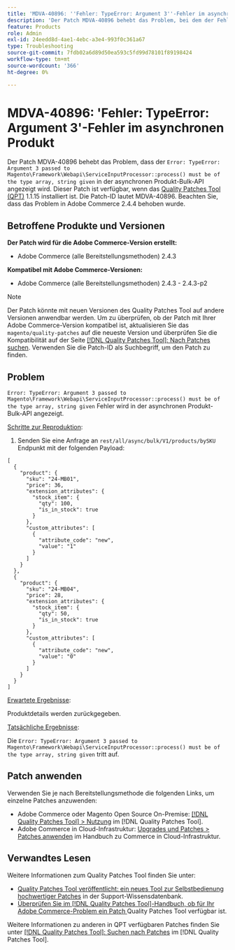 ```yaml
---
title: 'MDVA-40896: ''Fehler: TypeError: Argument 3''-Fehler im asynchronen Produkt'
description: 'Der Patch MDVA-40896 behebt das Problem, bei dem der Fehler „Error: TypeError: Argument 3, das an MagentoFrameworkWebapiServiceInputProcessor::process() übergeben wird, vom Typ Array, Zeichenfolge sein muss“ in der asynchronen Produkt-Bulk-API angezeigt wird. Dieser Patch ist verfügbar, wenn das [Quality Patches Tool (QPT)](https://experienceleague.adobe.com/en/docs/commerce-operations/tools/quality-patches-tool/quality-patches-tool-to-self-serve-quality-patches) 1.1.15 installiert ist. Die Patch-ID lautet MDVA-40896. Beachten Sie, dass das Problem in Adobe Commerce 2.4.4 behoben wurde.'
feature: Products
role: Admin
exl-id: 24eedd8d-4ae1-4ebc-a3e4-993f0c361a67
type: Troubleshooting
source-git-commit: 7fdb02a6d89d50ea593c5fd99d78101f89198424
workflow-type: tm+mt
source-wordcount: '366'
ht-degree: 0%

---
```


# MDVA-40896: &#39;Fehler: TypeError: Argument 3&#39;-Fehler im asynchronen Produkt

Der Patch MDVA-40896 behebt das Problem, dass der `Error: TypeError: Argument 3 passed to Magento\Framework\Webapi\ServiceInputProcessor::process() must be of the type array, string given` in der asynchronen Produkt-Bulk-API angezeigt wird. Dieser Patch ist verfügbar, wenn das [Quality Patches Tool (QPT)](https://experienceleague.adobe.com/en/docs/commerce-operations/tools/quality-patches-tool/quality-patches-tool-to-self-serve-quality-patches) 1.1.15 installiert ist. Die Patch-ID lautet MDVA-40896. Beachten Sie, dass das Problem in Adobe Commerce 2.4.4 behoben wurde.

## Betroffene Produkte und Versionen

**Der Patch wird für die Adobe Commerce-Version erstellt:**

* Adobe Commerce (alle Bereitstellungsmethoden) 2.4.3

**Kompatibel mit Adobe Commerce-Versionen:**

* Adobe Commerce (alle Bereitstellungsmethoden) 2.4.3 - 2.4.3-p2

>[!NOTE]
>
>Der Patch könnte mit neuen Versionen des Quality Patches Tool auf andere Versionen anwendbar werden. Um zu überprüfen, ob der Patch mit Ihrer Adobe Commerce-Version kompatibel ist, aktualisieren Sie das `magento/quality-patches` auf die neueste Version und überprüfen Sie die Kompatibilität auf der Seite [[!DNL Quality Patches Tool]: Nach Patches suchen](https://experienceleague.adobe.com/en/docs/commerce-operations/tools/quality-patches-tool/quality-patches-tool-to-self-serve-quality-patches). Verwenden Sie die Patch-ID als Suchbegriff, um den Patch zu finden.

## Problem

`Error: TypeError: Argument 3 passed to Magento\Framework\Webapi\ServiceInputProcessor::process() must be of the type array, string given` Fehler wird in der asynchronen Produkt-Bulk-API angezeigt.

<u>Schritte zur Reproduktion</u>:

1. Senden Sie eine Anfrage an `rest/all/async/bulk/V1/products/bySKU` Endpunkt mit der folgenden Payload:

```RESTAPI
[
  {
    "product": {
      "sku": "24-MB01",
      "price": 36,
      "extension_attributes": {
        "stock_item": {
          "qty": 100,
          "is_in_stock": true
        }
      },
      "custom_attributes": [
        {
          "attribute_code": "new",
          "value": "1"
        }
      ]
    }
  },
  {
    "product": {
      "sku": "24-MB04",
      "price": 28,
      "extension_attributes": {
        "stock_item": {
          "qty": 50,
          "is_in_stock": true
        }
      },
      "custom_attributes": [
        {
          "attribute_code": "new",
          "value": "0"
        }
      ]
    }
  }
]
```

<u>Erwartete Ergebnisse</u>:

Produktdetails werden zurückgegeben.

<u>Tatsächliche Ergebnisse</u>:

Die `Error: TypeError: Argument 3 passed to Magento\Framework\Webapi\ServiceInputProcessor::process() must be of the type array, string given` tritt auf.

## Patch anwenden

Verwenden Sie je nach Bereitstellungsmethode die folgenden Links, um einzelne Patches anzuwenden:

* Adobe Commerce oder Magento Open Source On-Premise: [[!DNL Quality Patches Tool] > Nutzung](/help/tools/quality-patches-tool/usage.md) im [!DNL Quality Patches Tool].
* Adobe Commerce in Cloud-Infrastruktur: [Upgrades und Patches > Patches anwenden](https://experienceleague.adobe.com/docs/commerce-cloud-service/user-guide/develop/upgrade/apply-patches.html) im Handbuch zu Commerce in Cloud-Infrastruktur.

## Verwandtes Lesen

Weitere Informationen zum Quality Patches Tool finden Sie unter:

* [Quality Patches Tool veröffentlicht: ein neues Tool zur Selbstbedienung hochwertiger Patches](https://experienceleague.adobe.com/en/docs/commerce-operations/tools/quality-patches-tool/quality-patches-tool-to-self-serve-quality-patches) in der Support-Wissensdatenbank.
* [Überprüfen Sie im [!DNL Quality Patches Tool]-Handbuch, ob für Ihr Adobe Commerce-Problem ein Patch ](/help/tools/quality-patches-tool/patches-available-in-qpt/check-patch-for-magento-issue-with-magento-quality-patches.md) Quality Patches Tool verfügbar ist.

Weitere Informationen zu anderen in QPT verfügbaren Patches finden Sie unter [[!DNL Quality Patches Tool]: Suchen nach Patches](https://experienceleague.adobe.com/tools/commerce-quality-patches/index.html) im [!DNL Quality Patches Tool].
